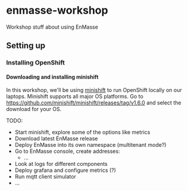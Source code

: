 # enmasse-workshop
Workshop stuff about using EnMasse

## Setting up

### Installing OpenShift

#### Downloading and installing minishift

In this workshop, we'll be using [minishift](https://github.com/minishift/minishift/) to run OpenShift locally on our laptops. Minishift supports all major OS platforms.  Go to https://github.com/minishift/minishift/releases/tag/v1.6.0 and select the download for your OS. 

TODO:

   * Start minishift, explore some of the options like metrics
   * Download latest EnMasse release
   * Deploy EnMasse into its own namespace (multitenant mode?)
   * Go to EnMasse console, create addresses:
      * ...
   * Look at  logs for different components
   * Deploy grafana and configure metrics (?)
   * Run mqtt client simulator
   * ...
